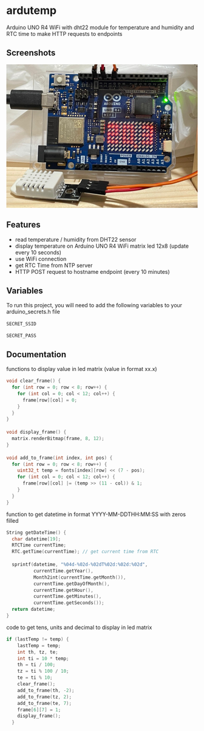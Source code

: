 # ardutemp

Arduino UNO R4 WiFi with dht22 module for temperature and humidity and RTC time to make HTTP requests to endpoints


## Screenshots

![ardutemp](https://github.com/l30n1d4/ardutemp/blob/main/ardutemp_1.jpg)


## Features

- read temperature / humidity from DHT22 sensor
- display temperature on Arduino UNO R4 WiFi matrix led 12x8 (update every 10 seconds)
- use WiFi connection
- get RTC Time from NTP server
- HTTP POST request to hostname endpoint (every 10 minutes)


## Variables

To run this project, you will need to add the following variables to your arduino_secrets.h file

`SECRET_SSID`

`SECRET_PASS`


## Documentation

functions to display value in led matrix (value in format xx.x)
```cpp
void clear_frame() {
  for (int row = 0; row < 8; row++) {
    for (int col = 0; col < 12; col++) {
      frame[row][col] = 0;
    }
  }
}

void display_frame() {
  matrix.renderBitmap(frame, 8, 12);
}

void add_to_frame(int index, int pos) {
  for (int row = 0; row < 8; row++) {
    uint32_t temp = fonts[index][row] << (7 - pos);
    for (int col = 0; col < 12; col++) {
      frame[row][col] |= (temp >> (11 - col)) & 1;
    }
  }
}
```

function to get datetime in format YYYY-MM-DDTHH:MM:SS with zeros filled
```cpp
String getDateTime() {
  char datetime[19];
  RTCTime currentTime;
  RTC.getTime(currentTime); // get current time from RTC

  sprintf(datetime, "%04d-%02d-%02dT%02d:%02d:%02d", 
          currentTime.getYear(), 
          Month2int(currentTime.getMonth()), 
          currentTime.getDayOfMonth(), 
          currentTime.getHour(), 
          currentTime.getMinutes(), 
          currentTime.getSeconds());
  return datetime;
}
```

code to get tens, units and decimal to display in led matrix
```cpp
if (lastTemp != temp) {
    lastTemp = temp;
    int th, tz, te;
    int ti = 10 * temp;
    th = ti / 100;
    tz = ti % 100 / 10;
    te = ti % 10;
    clear_frame();
    add_to_frame(th, -2);
    add_to_frame(tz, 2);
    add_to_frame(te, 7);
    frame[6][7] = 1;
    display_frame();
  }
```

